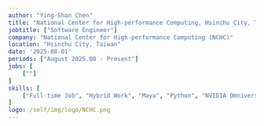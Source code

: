 ```yaml
---
author: "Ying-Shan Chen"
title: "National Center for High-performance Computing, Hsinchu City, Taiwan"
jobtitle: ["Software Engineer"]
company: "National Center for High-performance Computing (NCHC)"
location: "Hsinchu City, Taiwan"
date: '2025-08-01'
periods: ["August 2025.08 - Present"]
jobs: [
    [""]
]
skills: [
    ["Full-time Job", "Hybrid Work", "Maya", "Python", "NVIDIA Omniverse"]
]
logo: /self/img/logo/NCHC.png
---
```

